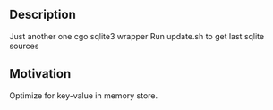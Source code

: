 ## Description
Just another one cgo sqlite3 wrapper
Run update.sh to get last sqlite sources

## Motivation
Optimize for key-value in memory store.

